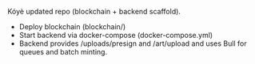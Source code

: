 Kóyè updated repo (blockchain + backend scaffold).
- Deploy blockchain (blockchain/)
- Start backend via docker-compose (docker-compose.yml)
- Backend provides /uploads/presign and /art/upload and uses Bull for queues and batch minting.
